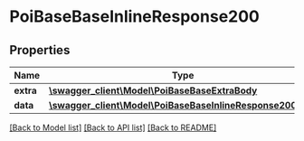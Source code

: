 # PoiBaseBaseInlineResponse200

## Properties
Name | Type | Description | Notes
------------ | ------------- | ------------- | -------------
**extra** | [**\swagger_client\Model\PoiBaseBaseExtraBody**](PoiBaseBaseExtraBody.md) |  | [optional] 
**data** | [**\swagger_client\Model\PoiBaseBaseInlineResponse200Data**](PoiBaseBaseInlineResponse200Data.md) |  | 

[[Back to Model list]](../README.md#documentation-for-models) [[Back to API list]](../README.md#documentation-for-api-endpoints) [[Back to README]](../README.md)

